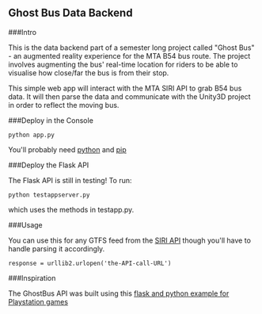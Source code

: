 ## Ghost Bus Data Backend

###Intro

This is the data backend part of a semester long project called "Ghost Bus" - an augmented reality experience for the MTA B54 bus route. The project involves augmenting the bus' real-time location for riders to be able to visualise how close/far the bus is from their stop. 

This simple web app will interact with the MTA SIRI API to grab B54 bus data. It will then parse the data and communicate with the Unity3D project in order to reflect the moving bus.

###Deploy in the Console 

```
python app.py
```

You'll probably need [python](https://www.python.org/) and [pip](https://github.com/pypa/pip) 

###Deploy the Flask API

The Flask API is still in testing!
To run:
```
python testappserver.py
```
which uses the methods in testapp.py.

###Usage

You can use this for any GTFS feed from the [SIRI API](http://bustime.mta.info/wiki/Developers/SIRIVehicleMonitoring)
though you'll have to handle parsing it accordingly.
```
response = urllib2.urlopen('the-API-call-URL')
```

###Inspiration

The GhostBus API was built using this [flask and python example for Playstation games](https://github.com/falfaro/flask-example)


